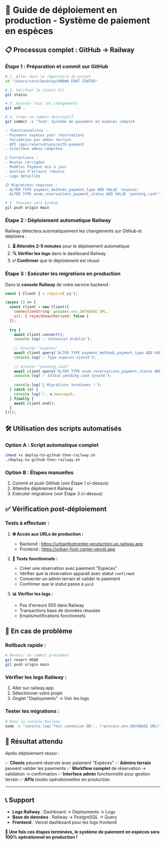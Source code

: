 # 🚀 Guide de déploiement en production - Système de paiement en espèces

## 📋 **Processus complet : GitHub → Railway**

### **Étape 1 : Préparation et commit sur GitHub**

```bash
# 1. Aller dans le répertoire du projet
cd "/Users/seck/Desktop/URBAN FOOT CENTER"

# 2. Vérifier le statut Git
git status

# 3. Ajouter tous les changements
git add .

# 4. Créer un commit descriptif
git commit -m "feat: Système de paiement en espèces complet

✅ Fonctionnalités :
- Paiement espèces pour réservations
- Validation par admin terrain
- API /api/reservations/with-payment
- Interface admin complète

🔧 Corrections :
- Routes corrigées
- Modèles Payment mis à jour
- Gestion d'erreurs robuste
- Logs détaillés

📋 Migrations requises :
- ALTER TYPE payment_methods_payment_type ADD VALUE 'especes'
- ALTER TYPE enum_reservations_payment_status ADD VALUE 'pending_cash'"

# 5. Pousser vers GitHub
git push origin main
```

### **Étape 2 : Déploiement automatique Railway**

Railway détectera automatiquement les changements sur GitHub et déploiera :

1. **⏳ Attendre 2-5 minutes** pour le déploiement automatique
2. **🔍 Vérifier les logs** dans le dashboard Railway
3. **✅ Confirmer** que le déploiement est réussi

### **Étape 3 : Exécuter les migrations en production**

Dans la **console Railway** de votre service backend :

```javascript
const { Client } = require('pg');

(async () => {
  const client = new Client({
    connectionString: process.env.DATABASE_URL,
    ssl: { rejectUnauthorized: false }
  });
  
  try {
    await client.connect();
    console.log('✅ Connexion établie');
    
    // Ajouter "especes" 
    await client.query(`ALTER TYPE payment_methods_payment_type ADD VALUE IF NOT EXISTS 'especes';`);
    console.log('✅ Type especes ajouté');
    
    // Ajouter "pending_cash"
    await client.query(`ALTER TYPE enum_reservations_payment_status ADD VALUE IF NOT EXISTS 'pending_cash';`);
    console.log('✅ Statut pending_cash ajouté');
    
    console.log('🎉 Migrations terminées !');
  } catch (e) {
    console.log('ℹ️', e.message);
  } finally {
    await client.end();
  }
})();
```

## 🛠️ **Utilisation des scripts automatisés**

### **Option A : Script automatique complet**
```bash
chmod +x deploy-to-github-then-railway.sh
./deploy-to-github-then-railway.sh
```

### **Option B : Étapes manuelles**
1. Commit et push GitHub (voir Étape 1 ci-dessus)
2. Attendre déploiement Railway
3. Exécuter migrations (voir Étape 3 ci-dessus)

## ✅ **Vérification post-déploiement**

### **Tests à effectuer :**

1. **🌐 Accès aux URLs de production :**
   - Backend : https://urbanfootcenter-production.up.railway.app
   - Frontend : https://urban-foot-center.vercel.app

2. **🧪 Tests fonctionnels :**
   - Créer une réservation avec paiement "Espèces"
   - Vérifier que la réservation apparaît avec statut `confirmed`
   - Connecter un admin terrain et valider le paiement
   - Confirmer que le statut passe à `paid`

3. **📊 Vérifier les logs :**
   - Pas d'erreurs 500 dans Railway
   - Transactions base de données réussies
   - Emails/notifications fonctionnels

## 🚨 **En cas de problème**

### **Rollback rapide :**
```bash
# Revenir au commit précédent
git revert HEAD
git push origin main
```

### **Vérifier les logs Railway :**
1. Aller sur railway.app
2. Sélectionner votre projet
3. Onglet "Deployments" → Voir les logs

### **Tester les migrations :**
```bash
# Dans la console Railway
node -e "console.log('Test connexion DB:', !!process.env.DATABASE_URL)"
```

## 🎯 **Résultat attendu**

Après déploiement réussi :

✅ **Clients** peuvent réserver avec paiement "Espèces"
✅ **Admins terrain** peuvent valider les paiements
✅ **Workflow complet** de réservation → validation → confirmation
✅ **Interface admin** fonctionnelle pour gestion terrain
✅ **APIs** toutes opérationnelles en production

---

## 📞 **Support**

- **Logs Railway** : Dashboard → Deployments → Logs
- **Base de données** : Railway → PostgreSQL → Query
- **Frontend** : Vercel dashboard pour les logs frontend

**🎉 Une fois ces étapes terminées, le système de paiement en espèces sera 100% opérationnel en production !**
